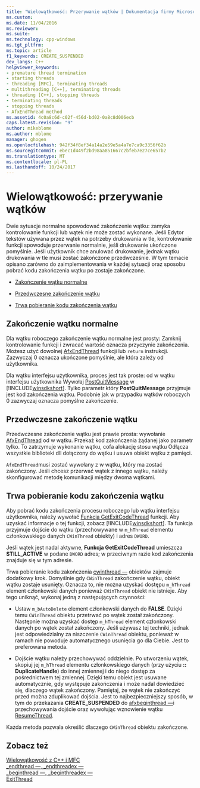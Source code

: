 ```yaml
---
title: "Wielowątkowość: Przerywanie wątków | Dokumentacja firmy Microsoft"
ms.custom: 
ms.date: 11/04/2016
ms.reviewer: 
ms.suite: 
ms.technology: cpp-windows
ms.tgt_pltfrm: 
ms.topic: article
f1_keywords: CREATE_SUSPENDED
dev_langs: C++
helpviewer_keywords:
- premature thread termination
- starting threads
- threading [MFC], terminating threads
- multithreading [C++], terminating threads
- threading [C++], stopping threads
- terminating threads
- stopping threads
- AfxEndThread method
ms.assetid: 4c0a8c6d-c02f-456d-bd02-0a8c8d006ecb
caps.latest.revision: "9"
author: mikeblome
ms.author: mblome
manager: ghogen
ms.openlocfilehash: 942f34f8ef34a14a2e59e5a4a7e7ca9c3356f62b
ms.sourcegitcommit: ebec1d449f2bd98aa851667c2bfeb7e27ce657b2
ms.translationtype: MT
ms.contentlocale: pl-PL
ms.lasthandoff: 10/24/2017
---
```

# <a name="multithreading-terminating-threads"></a>Wielowątkowość: przerywanie wątków
Dwie sytuacje normalne spowodować zakończenie wątku: zamyka kontrolowanie funkcji lub wątek nie może zostać wykonane. Jeśli Edytor tekstów używana przez wątek na potrzeby drukowania w tle, kontrolowanie funkcji spowoduje przerwanie normalnie, jeśli drukowanie ukończone pomyślnie. Jeśli użytkownik chce anulować drukowanie, jednak wątku drukowania w tle musi zostać zakończone przedwcześnie. W tym temacie opisano zarówno do zaimplementowania w każdej sytuacji oraz sposobu pobrać kodu zakończenia wątku po zostaje zakończone.  
  
-   [Zakończenie wątku normalne](#_core_normal_thread_termination)  
  
-   [Przedwczesne zakończenie wątku](#_core_premature_thread_termination)  
  
-   [Trwa pobieranie kodu zakończenia wątku](#_core_retrieving_the_exit_code_of_a_thread)  
  
##  <a name="_core_normal_thread_termination"></a>Zakończenie wątku normalne  
 Dla wątku roboczego zakończenie wątku normalne jest prosty: Zamknij kontrolowanie funkcji i zwracać wartość oznacza przyczynie zakończenia. Możesz użyć dowolnej [AfxEndThread](../mfc/reference/application-information-and-management.md#afxendthread) funkcji lub `return` instrukcji. Zazwyczaj 0 oznacza ukończone pomyślnie, ale która zależy od użytkownika.  
  
 Dla wątku interfejsu użytkownika, proces jest tak proste: od w wątku interfejsu użytkownika Wywołaj [PostQuitMessage](http://msdn.microsoft.com/library/windows/desktop/ms644945) w [!INCLUDE[winsdkshort](../atl-mfc-shared/reference/includes/winsdkshort_md.md)]. Tylko parametr który **PostQuitMessage** przyjmuje jest kod zakończenia wątku. Podobnie jak w przypadku wątków roboczych 0 zazwyczaj oznacza pomyślne zakończenie.  
  
##  <a name="_core_premature_thread_termination"></a>Przedwczesne zakończenie wątku  
 Przedwczesne zakończenie wątku jest prawie prosta: wywołanie [AfxEndThread](../mfc/reference/application-information-and-management.md#afxendthread) od w wątku. Przekaż kod zakończenia żądanej jako parametr tylko. To zatrzymuje wykonanie wątku, cofa alokację stosu wątku Odłącza wszystkie biblioteki dll dołączony do wątku i usuwa obiekt wątku z pamięci.  
  
 `AfxEndThread`musi zostać wywołany z w wątku, który ma zostać zakończony. Jeśli chcesz przerwać wątek z innego wątku, należy skonfigurować metodę komunikacji między dwoma wątkami.  
  
##  <a name="_core_retrieving_the_exit_code_of_a_thread"></a>Trwa pobieranie kodu zakończenia wątku  
 Aby pobrać kodu zakończenia procesu roboczego lub wątku interfejsu użytkownika, należy wywołać [Funkcja GetExitCodeThread](http://msdn.microsoft.com/library/windows/desktop/ms683190) funkcji. Aby uzyskać informacje o tej funkcji, zobacz [!INCLUDE[winsdkshort](../atl-mfc-shared/reference/includes/winsdkshort_md.md)]. Ta funkcja przyjmuje dojście do wątku (przechowywane w `m_hThread` elementu członkowskiego danych `CWinThread` obiekty) i adres `DWORD`.  
  
 Jeśli wątek jest nadal aktywne, **Funkcja GetExitCodeThread** umieszcza **STILL_ACTIVE** w podane `DWORD` adres; w przeciwnym razie kod zakończenia znajduje się w tym adresie.  
  
 Trwa pobieranie kodu zakończenia [cwinthread —](../mfc/reference/cwinthread-class.md) obiektów zajmuje dodatkowy krok. Domyślnie gdy `CWinThread` zakończenie wątku, obiekt wątku zostaje usunięty. Oznacza to, nie można uzyskać dostępu `m_hThread` element członkowski danych ponieważ `CWinThread` obiekt nie istnieje. Aby tego uniknąć, wykonaj jedną z następujących czynności:  
  
-   Ustaw `m_bAutoDelete` element członkowski danych do **FALSE**. Dzięki temu `CWinThread` obiektu przetrwać po wątek został zakończony. Następnie można uzyskać dostęp `m_hThread` element członkowski danych po wątek został zakończony. Jeśli używasz tej techniki, jednak jest odpowiedzialny za niszczenie `CWinThread` obiektu, ponieważ w ramach nie powoduje automatycznego usunięcia go dla Ciebie. Jest to preferowana metoda.  
  
-   Dojście wątku należy przechowywać oddzielnie. Po utworzeniu wątek, skopiuj jej `m_hThread` elementu członkowskiego danych (przy użyciu **:: DuplicateHandle**) do innej zmiennej i do niego dostęp za pośrednictwem tej zmiennej. Dzięki temu obiekt jest usuwane automatycznie, gdy występuje zakończenia i może nadal dowiedzieć się, dlaczego wątek zakończony. Pamiętaj, że wątek nie zakończyć przed można zduplikować dojścia. Jest to najbezpieczniejszy sposób, w tym do przekazania **CREATE_SUSPENDED** do [afxbeginthread —](../mfc/reference/application-information-and-management.md#afxbeginthread)i przechowywania dojście oraz wywołując wznowienie wątku [ResumeThread](../topic/../mfc/reference/cwinthread-class.md#resumethread).  
  
 Każda metoda pozwala określić dlaczego `CWinThread` obiektu zakończone.  
  
## <a name="see-also"></a>Zobacz też  
 [Wielowątkowość z C++ i MFC](../parallel/multithreading-with-cpp-and-mfc.md)   
 [_endthread —, _endthreadex —](../c-runtime-library/reference/endthread-endthreadex.md)   
 [_beginthread —, _beginthreadex —](../c-runtime-library/reference/beginthread-beginthreadex.md)   
 [ExitThread](http://msdn.microsoft.com/library/windows/desktop/ms682659)